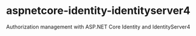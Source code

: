 # aspnetcore-identity-identityserver4
Authorization management with ASP.NET Core Identity and IdentityServer4

